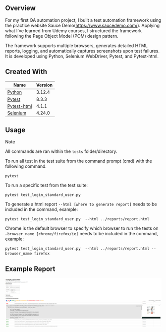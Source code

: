 ## Overview
For my first QA automation project, I built a test automation framework using the practice website Sauce Demo(https://www.saucedemo.com/). Applying what I've learned from Udemy courses, I structured the framework following the Page Object Model (POM) design pattern.

The framework supports multiple browsers, generates detailed HTML reports, logging, and automatically captures screenshots upon test failures. It is developed using Python, Selenium WebDriver, Pytest, and Pytest-html.

## Created With
| Name | Version |
| --- | --- |
| [Python](https://www.python.org/) | 3.12.4 |
| [Pytest](https://pypi.org/project/pytest/) | 8.3.3 |
| [Pytest-html]( https://pypi.org/project/pytest-html/) | 4.1.1 |
| [Selenium](https://pypi.org/project/selenium/) | 4.24.0 |

## Usage
> [!Note]
> All commands are ran within the `tests` folder/directory.

To run all test in the test suite from the command prompt (cmd) with the following command:
```
pytest
```
To run a specific test from the test suite:
```
pytest test_login_standard_user.py
```
To generate a html report `--html [where to generate report]` needs to be included in the command, example:
```
pytest test_login_standard_user.py  --html ../reports/report.html
```
Chrome is the default browser to specify which browser to run the tests on `—browser_name [chrome/firefox/ie]` needs to be included in the command, example:
```
pytest test_login_standard_user.py  --html ../reports/report.html --browser_name firefox
```

## Example Report
![Example image of generated report](examples/example_report_img.PNG)
